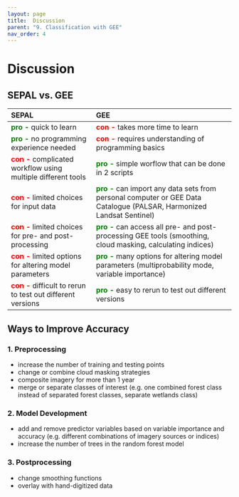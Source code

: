 ```yaml
---
layout: page
title:  Discussion
parent: "9. Classification with GEE"
nav_order: 4
---
```


# Discussion

## SEPAL vs. GEE

| SEPAL        | GEE          |
|:-------------|:-------------|
| **<font color = green> pro - </font>** quick to learn | **<font color = red> con - </font>** takes more time to learn |
| **<font color = green> pro - </font>** no programming experience needed | **<font color = red> con - </font>** requires understanding of programming basics |
| **<font color = red> con - </font>** complicated workflow using multiple different tools | **<font color = green> pro - </font>** simple worflow that can be done in 2 scripts |
| **<font color = red> con - </font>** limited choices for input data | **<font color = green> pro - </font>** can import any data sets from personal computer or GEE Data Catalogue (PALSAR, Harmonized Landsat Sentinel) |
| **<font color = red> con - </font>** limited choices for pre- and post-processing | **<font color = green> pro - </font>** can access all pre- and post-processing GEE tools (smoothing, cloud masking, calculating indices) |
| **<font color = red> con - </font>** limited options for altering model parameters | **<font color = green> pro - </font>** many options for altering model parameters (multiprobability mode, variable importance) |
| **<font color = red> con - </font>** difficult to rerun to test out different versions | **<font color = green> pro - </font>** easy to rerun to test out different versions |


## Ways to Improve Accuracy

### 1. Preprocessing
* increase the number of training and testing points
* change or combine cloud masking strategies
* composite imagery for more than 1 year
* merge or separate classes of interest (e.g. one combined forest class instead of separated forest classes, separate wetlands class)

### 2. Model Development
* add and remove predictor variables based on variable importance and accuracy (e.g. different combinations of imagery sources or indices)
* increase the number of trees in the random forest model

### 3. Postprocessing
* change smoothing functions
* overlay with hand-digitized data




